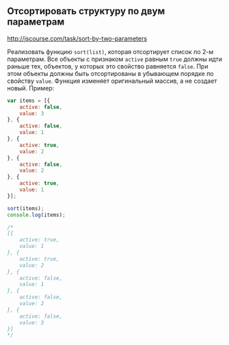 ## Отсортировать структуру по двум параметрам
<http://jscourse.com/task/sort-by-two-parameters>

Реализовать функцию `sort(list)`, которая отсортирует список по 2-м параметрам.
Все объекты с признаком `active` равным `true` должны идти раньше тех, объектов,
у которых это свойство равняется `false`. При этом объекты должны быть отсортированы
в убывающем порядке по свойству `value`. Функция изменяет оригинальный массив,
а не создает новый.
Пример:

```js
var items = [{
    active: false,
    value: 3
}, {
    active: false,
    value: 1
}, {
    active: true,
    value: 2
}, {
    active: false,
    value: 2
}, {
    active: true,
    value: 1
}];

sort(items);
console.log(items);

/*
[{
    active: true,
    value: 1
}, {
    active: true,
    value: 2
}, {
    active: false,
    value: 1
}, {
    active: false,
    value: 2
}, {
    active: false,
    value: 3
}]
*/
```
